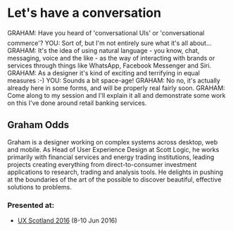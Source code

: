 # Let's have a conversation

GRAHAM: Have you heard of 'conversational UIs' or 'conversational commerce'?
YOU: Sort of, but I'm not entirely sure what it's all about...
GRAHAM: It's the idea of using natural language - you know, chat, messaging, voice and the like - as the way of interacting with brands or services through things like WhatsApp, Facebook Messenger and Siri.
GRAHAM: As a designer it's kind of exciting and terrifying in equal measures :-)
YOU: Sounds a bit space-age!
GRAHAM: No no, it's actually already here in some forms, and will be properly real fairly soon.
GRAHAM: Come along to my session and I'll explain it all and demonstrate some work on this I've done around retail banking services.

## Graham Odds

Graham is a designer working on complex systems across desktop, web and mobile. As Head of User Experience Design at Scott Logic, he works primarily with financial services and energy trading institutions, leading projects creating everything from direct-to-consumer investment applications to research, trading and analysis tools. He delights in pushing at the boundaries of the art of the possible to discover beautiful, effective solutions to problems.

### Presented at:
- [UX Scotland 2016](http://uxscotland.net/2016) (8-10 Jun 2016)
